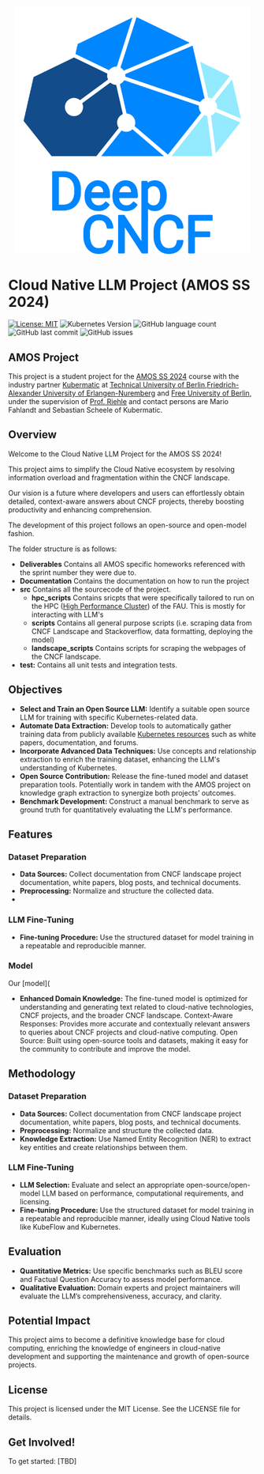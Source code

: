 <h1 align="center">
  <img src="/Deliverables/sprint-01/team-logo.png" alt="ChatCNCF team-logo" height="500"/>
</h1>

# Cloud Native LLM Project (AMOS SS 2024)
[![License: MIT](https://img.shields.io/badge/License-MIT-yellow.svg)](https://opensource.org/licenses/MIT)
![Kubernetes Version](https://img.shields.io/badge/kubernetes-v1.21-blue.svg)
![GitHub language count](https://img.shields.io/github/languages/count/amosproj/amos2024ss08-cloud-native-llm)
![GitHub last commit](https://img.shields.io/github/last-commit/amosproj/amos2024ss08-cloud-native-llm)
![GitHub issues](https://img.shields.io/github/issues/amosproj/amos2024ss08-cloud-native-llm)


## AMOS Project
This project is a student project for the [AMOS SS 2024](https://github.com/amosproj) course with the industry partner [Kubermatic](https://www.kubermatic.com)
at [Technical University of Berlin](https://www.tu.berlin),[Friedrich-Alexander University of Erlangen-Nuremberg](https://www.fau.de) and [Free University of Berlin](https://www.fu-berlin.de), under the supervision of [Prof. Riehle](https://oss.cs.fau.de/person/riehle-dirk/) and contact persons are Mario Fahlandt and Sebastian Scheele of Kubermatic.

## Overview

Welcome to the Cloud Native LLM Project for the AMOS SS 2024! 

This project aims to simplify the Cloud Native ecosystem by resolving information overload and fragmentation within the CNCF landscape.

Our vision is a future where developers and users can effortlessly obtain detailed, context-aware answers about CNCF projects, thereby boosting productivity and enhancing comprehension.

The development of this project follows an open-source and open-model fashion.

The folder structure is as follows:

- **Deliverables** Contains all AMOS specific homeworks referenced with the sprint number they were due to.
- **Documentation** Contains the documentation on how to run the project
- **src** Contains all the sourcecode of the project.
  - **hpc_scripts** Contains sricpts that were specifically tailored to run on the HPC ([High Performance Cluster](https://hpc.fau.de/)) of the FAU. This is mostly for interacting with LLM's
  - **scripts** Contains all general purpose scripts (i.e. scraping data from CNCF Landscape and Stackoverflow, data formatting, deploying the model)
  - **landscape_scripts** Contains scripts for scraping the webpages of the CNCF landscape.
- **test:** Contains all unit tests and integration tests.

## Objectives

- **Select and Train an Open Source LLM:** Identify a suitable open source LLM for training with specific Kubernetes-related data.
- **Automate Data Extraction:** Develop tools to automatically gather training data from publicly available [Kubernetes resources](https://www.kubermatic.com/company/community/) such as white papers, documentation, and forums.
- **Incorporate Advanced Data Techniques:** Use concepts and relationship extraction to enrich the training dataset, enhancing the LLM's understanding of Kubernetes.
- **Open Source Contribution:** Release the fine-tuned model and dataset preparation tools.
Potentially work in tandem with the AMOS project on knowledge graph extraction to synergize both projects’ outcomes.
- **Benchmark Development:** Construct a manual benchmark to serve as ground truth for quantitatively evaluating the LLM's performance.

## Features

### Dataset Preparation

- **Data Sources:** Collect documentation from CNCF landscape project documentation, white papers, blog posts, and technical documents.
- **Preprocessing:** Normalize and structure the collected data.
- 
### LLM Fine-Tuning

- **Fine-tuning Procedure:** Use the structured dataset for model training in a repeatable and reproducible manner.

### Model

Our [model](
- **Enhanced Domain Knowledge:** The fine-tuned model is optimized for understanding and generating text related to cloud-native technologies, CNCF projects, and the broader CNCF landscape.
Context-Aware Responses: Provides more accurate and contextually relevant answers to queries about CNCF projects and cloud-native computing.
Open Source: Built using open-source tools and datasets, making it easy for the community to contribute and improve the model.
    
## Methodology

### Dataset Preparation

- **Data Sources:** Collect documentation from CNCF landscape project documentation, white papers, blog posts, and technical documents.
- **Preprocessing:** Normalize and structure the collected data.
- **Knowledge Extraction:** Use Named Entity Recognition (NER) to extract key entities and create relationships between them.

### LLM Fine-Tuning

- **LLM Selection:** Evaluate and select an appropriate open-source/open-model LLM based on performance, computational requirements, and licensing.
- **Fine-tuning Procedure:** Use the structured dataset for model training in a repeatable and reproducible manner, ideally using Cloud Native tools like KubeFlow and Kubernetes.

## Evaluation

- **Quantitative Metrics:** Use specific benchmarks such as BLEU score and Factual Question Accuracy to assess model performance.
- **Qualitative Evaluation:** Domain experts and project maintainers will evaluate the LLM’s comprehensiveness, accuracy, and clarity.


## Potential Impact

This project aims to become a definitive knowledge base for cloud computing, enriching the knowledge of engineers in cloud-native development and supporting the maintenance and growth of open-source projects.

## License

This project is licensed under the MIT License. See the LICENSE file for details.

## Get Involved!

To get started:
[TBD]
